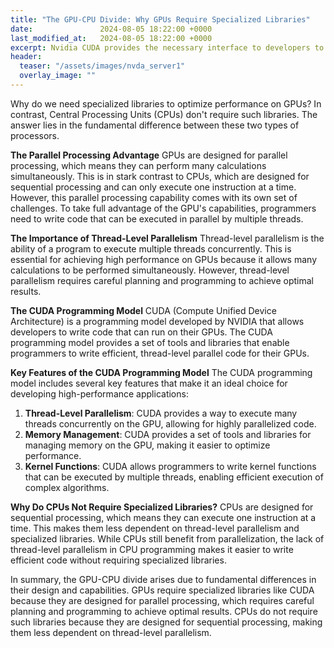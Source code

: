 ```yaml
---
title: "The GPU-CPU Divide: Why GPUs Require Specialized Libraries"
date:               2024-08-05 18:22:00 +0000
last_modified_at:   2024-08-05 18:22:00 +0000
excerpt: Nvidia CUDA provides the necessary interface to developers to build software on GPUs fast and effiecently.
header:
  teaser: "/assets/images/nvda_server1"
  overlay_image: ""
---
```


Why do we need specialized libraries to optimize performance on GPUs? In contrast, Central Processing Units (CPUs) don't require such libraries. The answer lies in the fundamental difference between these two types of processors.

**The Parallel Processing Advantage**
GPUs are designed for parallel processing, which means they can perform many calculations simultaneously. This is in stark contrast to CPUs, which are designed for sequential processing and can only execute one instruction at a time. However, this parallel processing capability comes with its own set of challenges. To take full advantage of the GPU's capabilities, programmers need to write code that can be executed in parallel by multiple threads.

**The Importance of Thread-Level Parallelism**
Thread-level parallelism is the ability of a program to execute multiple threads concurrently. This is essential for achieving high performance on GPUs because it allows many calculations to be performed simultaneously. However, thread-level parallelism requires careful planning and programming to achieve optimal results.

**The CUDA Programming Model**
CUDA (Compute Unified Device Architecture) is a programming model developed by NVIDIA that allows developers to write code that can run on their GPUs. The CUDA programming model provides a set of tools and libraries that enable programmers to write efficient, thread-level parallel code for their GPUs.

**Key Features of the CUDA Programming Model**
The CUDA programming model includes several key features that make it an ideal choice for developing high-performance applications:
1. **Thread-Level Parallelism**: CUDA provides a way to execute many threads concurrently on the GPU, allowing for highly parallelized code.
2. **Memory Management**: CUDA provides a set of tools and libraries for managing memory on the GPU, making it easier to optimize performance.
3. **Kernel Functions**: CUDA allows programmers to write kernel functions that can be executed by multiple threads, enabling efficient execution of complex algorithms.

**Why Do CPUs Not Require Specialized Libraries?**
CPUs are designed for sequential processing, which means they can execute one instruction at a time. This makes them less dependent on thread-level parallelism and specialized libraries. While CPUs still benefit from parallelization, the lack of thread-level parallelism in CPU programming makes it easier to write efficient code without requiring specialized libraries.

In summary, the GPU-CPU divide arises due to fundamental differences in their design and capabilities. GPUs require specialized libraries like CUDA because they are designed for parallel processing, which requires careful planning and programming to achieve optimal results. CPUs do not require such libraries because they are designed for sequential processing, making them less dependent on thread-level parallelism.
